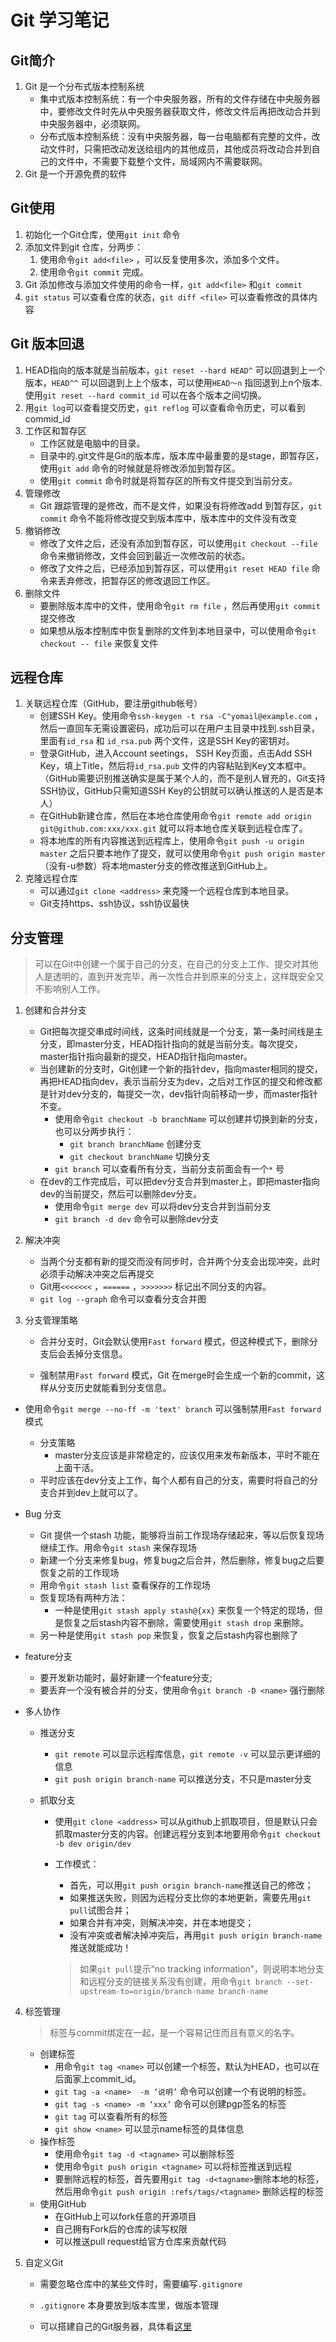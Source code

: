# Git 学习笔记

## Git简介

1. Git 是一个分布式版本控制系统
   - 集中式版本控制系统：有一个中央服务器，所有的文件存储在中央服务器中，要修改文件时先从中央服务器获取文件，修改文件后再把改动合并到中央服务器中，必须联网。
   - 分布式版本控制系统：没有中央服务器，每一台电脑都有完整的文件，改动文件时，只需把改动发送给组内的其他成员，其他成员将改动合并到自己的文件中，不需要下载整个文件，局域网内不需要联网。
2. Git 是一个开源免费的软件

## Git使用

1. 初始化一个Git仓库，使用`git init` 命令
2. 添加文件到git 仓库，分两步：
   1. 使用命令`git add<file>` ，可以反复使用多次，添加多个文件。
   2. 使用命令`git commit` 完成。
3. Git 添加修改与添加文件使用的命令一样，`git add<file>` 和`git commit` 
4. `git status` 可以查看仓库的状态，`git diff <file>` 可以查看修改的具体内容

## Git 版本回退 

1. HEAD指向的版本就是当前版本，`git reset --hard HEAD^` 可以回退到上一个版本，`HEAD^^` 可以回退到上上个版本，可以使用`HEAD～n` 指回退到上n个版本.使用`git reset --hard commit_id` 可以在各个版本之间切换。
2. 用`git log`可以查看提交历史，`git reflog` 可以查看命令历史，可以看到commid_id 
3. 工作区和暂存区
   - 工作区就是电脑中的目录。
   - 目录中的.git文件是Git的版本库，版本库中最重要的是stage，即暂存区，使用`git add` 命令的时候就是将修改添加到暂存区。
   - 使用`git commit` 命令时就是将暂存区的所有文件提交到当前分支。
4. 管理修改
   - Git 跟踪管理的是修改，而不是文件，如果没有将修改add 到暂存区，`git commit` 命令不能将修改提交到版本库中，版本库中的文件没有改变
5. 撤销修改
   - 修改了文件之后，还没有添加到暂存区，可以使用`git checkout --file` 命令来撤销修改，文件会回到最近一次修改前的状态。
   - 修改了文件之后，已经添加到暂存区，可以使用`git reset HEAD file` 命令来丢弃修改，把暂存区的修改退回工作区。
6. 删除文件
   - 要删除版本库中的文件，使用命令`git rm file` ，然后再使用`git commit` 提交修改
   - 如果想从版本控制库中恢复删除的文件到本地目录中，可以使用命令`git checkout -- file` 来恢复文件


## 远程仓库

1. 关联远程仓库（GitHub，要注册github帐号）
   - 创建SSH Key。使用命令`ssh-keygen -t rsa -C"yomail@example.com` ，然后一直回车无需设置密码，成功后可以在用户主目录中找到.ssh目录，里面有`id_rsa` 和 `id_rsa.pub` 两个文件，这是SSH Key的密钥对。
   - 登录GitHub，进入Account seetings， SSH Key页面，点击Add SSH Key，填上Title，然后将`id_rsa.pub` 文件的内容粘贴到Key文本框中。（GitHub需要识别推送确实是属于某个人的，而不是别人冒充的，Git支持SSH协议，GitHub只需知道SSH Key的公钥就可以确认推送的人是否是本人）
   - 在GitHub新建仓库，然后在本地仓库使用命令`git remote add origin git@github.com:xxx/xxx.git` 就可以将本地仓库关联到远程仓库了。
   - 将本地库的所有内容推送到远程库上，使用命令`git push -u origin master` 之后只要本地作了提交，就可以使用命令`git push origin master` （没有-u参数）将本地master分支的修改推送到GitHub上。
2. 克隆远程仓库
   - 可以通过`git clone <address>` 来克隆一个远程仓库到本地目录。
   - Git支持https、ssh协议，ssh协议最快

## 分支管理

> 可以在Git中创建一个属于自己的分支，在自己的分支上工作、提交对其他人是透明的，直到开发完毕，再一次性合并到原来的分支上，这样既安全又不影响别人工作。

1. 创建和合并分支
   - Git把每次提交串成时间线，这条时间线就是一个分支，第一条时间线是主分支，即master分支，HEAD指针指向的就是当前分支。每次提交，master指针指向最新的提交，HEAD指针指向master。
   - 当创建新的分支时，Git创建一个新的指针dev，指向master相同的提交，再把HEAD指向dev，表示当前分支为dev，之后对工作区的提交和修改都是针对dev分支的，每提交一次，dev指针向前移动一步，而master指针不变。
     - 使用命令`git checkout -b branchName` 可以创建并切换到新的分支，也可以分两步执行：
       - `git branch branchName` 创建分支
       - `git checkout branchName` 切换分支
     - `git branch` 可以查看所有分支，当前分支前面会有一个`*` 号
   - 在dev的工作完成后，可以把dev分支合并到master上，即把master指向dev的当前提交，然后可以删除dev分支。
     - 使用命令`git merge dev` 可以将dev分支合并到当前分支
     - `git branch -d dev` 命令可以删除dev分支

2. 解决冲突 
   - 当两个分支都有新的提交而没有同步时，合并两个分支会出现冲突，此时必须手动解决冲突之后再提交
   - Git用`<<<<<<<` ，`======` ，`>>>>>>>` 标记出不同分支的内容。
   - `git log --graph` 命令可以查看分支合并图

3. 分支管理策略
   - 合并分支时，Git会默认使用`Fast forward` 模式，但这种模式下，删除分支后会丢掉分支信息。

   - 强制禁用`Fast forward` 模式，Git 在merge时会生成一个新的commit，这样从分支历史就能看到分支信息。
     
- 使用命令`git merge --no-ff -m 'text' branch` 可以强制禁用`Fast forward` 模式
     
   - 分支策略
     - master分支应该是非常稳定的，应该仅用来发布新版本，平时不能在上面干活。
  - 平时应该在dev分支上工作，每个人都有自己的分支，需要时将自己的分支合并到dev上就可以了。
   
- Bug 分支
   
     - Git 提供一个stash 功能，能够将当前工作现场存储起来，等以后恢复现场继续工作。用命令`git stash` 来保存现场
     - 新建一个分支来修复bug，修复bug之后合并，然后删除，修复bug之后要恢复之前的工作现场
     - 用命令`git stash list` 查看保存的工作现场
     - 恢复现场有两种方法：
       - 一种是使用`git stash apply stash@{xx}` 来恢复一个特定的现场，但是恢复之后stash内容不删除，需要使用`git stash drop` 来删除。
    - 另一种是使用`git stash pop` 来恢复，恢复之后stash内容也删除了
   
- feature分支
   
     - 要开发新功能时，最好新建一个feature分支;
  - 要丢弃一个没有被合并的分支，使用命令`git branch -D <name>` 强行删除
   
- 多人协作
   
  - 推送分支
   
       - `git remote` 可以显示远程库信息，`git remote -v` 可以显示更详细的信息
    - `git push origin branch-name` 可以推送分支，不只是master分支
   
  - 抓取分支
   
    - 使用`git clone <address>` 可以从github上抓取项目，但是默认只会抓取master分支的内容。创建远程分支到本地要用命令`git checkout -b dev origin/dev`  
   
    - 工作模式：
   
         - 首先，可以用`git push origin branch-name`推送自己的修改；
         - 如果推送失败，则因为远程分支比你的本地更新，需要先用`git pull`试图合并；
         - 如果合并有冲突，则解决冲突，并在本地提交；
      - 没有冲突或者解决掉冲突后，再用`git push origin branch-name`推送就能成功！
   
      >  如果`git pull`提示“no tracking information”，则说明本地分支和远程分支的链接关系没有创建，用命令`git branch --set-upstream-to=origin/branch-name branch-name`
   
4. 标签管理

   > 标签与commit绑定在一起，是一个容易记住而且有意义的名字。

   - 创建标签
     - 用命令`git tag <name>` 可以创建一个标签，默认为HEAD，也可以在后面家上commit_id。
     - `git tag -a <name>  -m ‘说明’` 命令可以创建一个有说明的标签。
     - `git tag -s <name> -m ‘xxx’` 命令可以创建pgp签名的标签
     - `git tag` 可以查看所有的标签
     - `git show <name>` 可以显示name标签的具体信息
   - 操作标签
     - 使用命令`git tag -d <tagname>` 可以删除标签
     - 使用命令`git push origin <tagname>` 可以将标签推送到远程
     - 要删除远程的标签，首先要用`git tag -d<tagname>`删除本地的标签，然后用命令`git push origin :refs/tags/<tagname>` 删除远程的标签
   - 使用GitHub
     - 在GitHub上可以fork任意的开源项目
     - 自己拥有Fork后的仓库的读写权限
     - 可以推送pull request给官方仓库来贡献代码

5. 自定义Git

   - 需要忽略仓库中的某些文件时，需要编写`.gitignore` 

   - `.gitignore` 本身要放到版本库里，做版本管理

   - 可以搭建自己的Git服务器，具体看[这里](https://www.liaoxuefeng.com/wiki/0013739516305929606dd18361248578c67b8067c8c017b000/00137583770360579bc4b458f044ce7afed3df579123eca000 )   

     